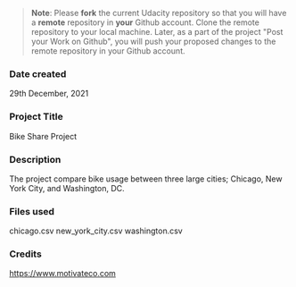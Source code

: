 >**Note**: Please **fork** the current Udacity repository so that you will have a **remote** repository in **your** Github account. Clone the remote repository to your local machine. Later, as a part of the project "Post your Work on Github", you will push your proposed changes to the remote repository in your Github account.

### Date created
29th December, 2021

### Project Title
Bike Share Project

### Description
The project compare bike usage between three large cities; Chicago, New York City, and Washington, DC.

### Files used
chicago.csv
new_york_city.csv
washington.csv

### Credits
https://www.motivateco.com

